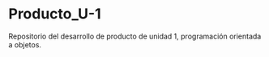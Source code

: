 # Producto_U-1
Repositorio del desarrollo de producto de unidad 1, programación orientada a objetos.
